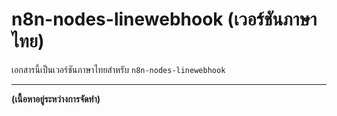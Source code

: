 # n8n-nodes-linewebhook (เวอร์ชันภาษาไทย)

เอกสารนี้เป็นเวอร์ชันภาษาไทยสำหรับ `n8n-nodes-linewebhook`

---

**(เนื้อหาอยู่ระหว่างการจัดทำ)**